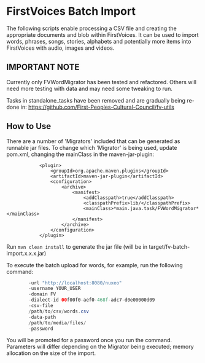 # FirstVoices Batch Import #

The following scripts enable processing a CSV file and creating the appropriate documents and blob within FirstVoices.
It can be used to import words, phrases, songs, stories, alphabets and potentially more items into FirstVoices with audio, images and videos.

## IMPORTANT NOTE ##
Currently only FVWordMigrator has been tested and refactored.
Others will need more testing with data and may need some tweaking to run.

Tasks in standalone_tasks have been removed and are gradually being re-done in: https://github.com/First-Peoples-Cultural-Council/fv-utils

## How to Use ##
There are a number of 'Migrators' included that can be generated as runnable jar files.
To change which 'Migrator' is being used, update pom.xml, changing the mainClass in the maven-jar-plugin:

```
            <plugin> 
                <groupId>org.apache.maven.plugins</groupId> 
                <artifactId>maven-jar-plugin</artifactId>
                <configuration>
                    <archive>
                        <manifest>
                            <addClasspath>true</addClasspath>
                            <classpathPrefix>lib/</classpathPrefix>
                            <mainClass>*main.java.task/FVWordMigrator*</mainClass>
                        </manifest>
                    </archive>
                </configuration>
            </plugin>
```

Run `mvn clean install` to generate the jar file (will be in target/fv-batch-import.x.x.x.jar)

To execute the batch upload for words, for example, run the following command:

```java -Xmx1g -jar target/fv-batch-import-1.0.0.jar \
        -url "http://localhost:8080/nuxeo"
        -username YOUR_USER
        -domain FV
        -dialect-id 00f00f0-aef0-468f-adc7-d0e00000d09
        -csv-file
        /path/to/csv/words.csv
        -data-path
        /path/to/media/files/
        -password
```

You will be promoted for a password once you run the command.
Parameters will differ depending on the Migrator being executed; memory allocation on the size of the import.

